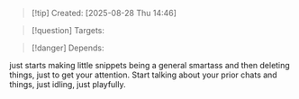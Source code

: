 
>[!tip] Created: [2025-08-28 Thu 14:46]

>[!question] Targets: 

>[!danger] Depends: 

just starts making little snippets being a general smartass and then deleting things, just to get your attention.  Start talking about your prior chats and things, just idling, just playfully.